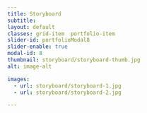 ```yaml
---
title: Storyboard  
subtitle: 
layout: default
classes: grid-item  portfolio-item
slider-id: portfolioModal8
slider-enable: true
modal-id: 8
thumbnail: storyboard/storyboard-thumb.jpg
alt: image-alt

images:
  - url: storyboard/storyboard-1.jpg
  - url: storyboard/storyboard-2.jpg

---
```

